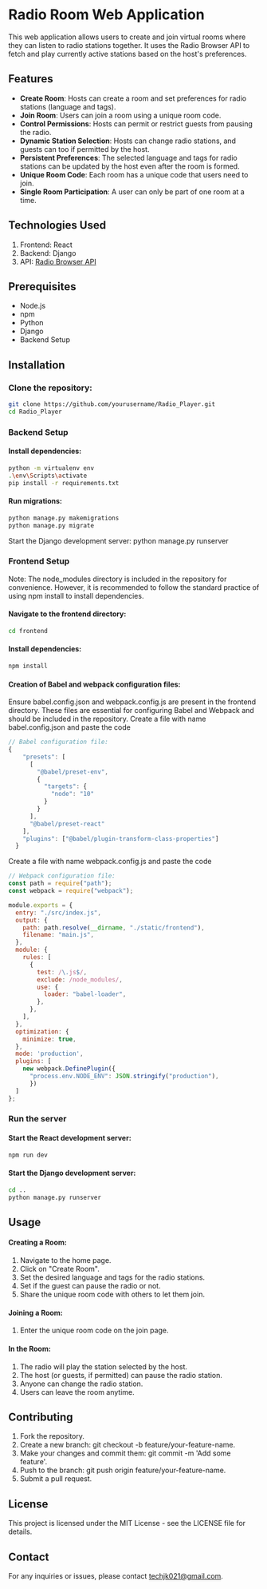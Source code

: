 # Radio Room Web Application
This web application allows users to create and join virtual rooms where they can listen to radio stations together. It uses the Radio Browser API to fetch and play currently active stations based on the host's preferences.

## Features
- **Create Room**: Hosts can create a room and set preferences for radio stations (language and tags).
- **Join Room**: Users can join a room using a unique room code.
- **Control Permissions**: Hosts can permit or restrict guests from pausing the radio.
- **Dynamic Station Selection**: Hosts can change radio stations, and guests can too if permitted by the host.
- **Persistent Preferences**: The selected language and tags for radio stations can be updated by the host even after the room is formed.
- **Unique Room Code**: Each room has a unique code that users need to join.
- **Single Room Participation**: A user can only be part of one room at a time.

## Technologies Used
1. Frontend: React                   
2. Backend: Django           
3. API: [Radio Browser API](https://github.com/ivandotv/radio-browser-api/tree/master?tab=readme-ov-file)


## Prerequisites
- Node.js
- npm
- Python
- Django
- Backend Setup
  
## Installation

### Clone the repository:

``` bash
git clone https://github.com/yourusername/Radio_Player.git
cd Radio_Player
```

### Backend Setup
#### Install dependencies:
```bash
python -m virtualenv env
.\env\Scripts\activate
pip install -r requirements.txt
```

#### Run migrations:
```bash
python manage.py makemigrations
python manage.py migrate
```

Start the Django development server:
python manage.py runserver


### Frontend Setup
Note: The node_modules directory is included in the repository for convenience. However, it is recommended to follow the standard practice of using npm install to install dependencies.

#### Navigate to the frontend directory:
```bash
cd frontend
```
#### Install dependencies:

```bash
npm install
```
#### Creation of Babel and webpack configuration files:
Ensure babel.config.json and webpack.config.js are present in the frontend directory. These files are essential for configuring Babel and Webpack and should be included in the repository.
Create a file with name babel.config.json and paste the code
```js
// Babel configuration file: 
{
    "presets": [
      [
        "@babel/preset-env",
        {
          "targets": {
            "node": "10"
          }
        }
      ],
      "@babel/preset-react"
    ],
    "plugins": ["@babel/plugin-transform-class-properties"]
  }
```
Create a file with name webpack.config.js and paste the code
```js
// Webpack configuration file: 
const path = require("path");
const webpack = require("webpack");

module.exports = {
  entry: "./src/index.js",
  output: {
    path: path.resolve(__dirname, "./static/frontend"),
    filename: "main.js",
  },
  module: {
    rules: [
      {
        test: /\.js$/,
        exclude: /node_modules/,
        use: {
          loader: "babel-loader",
        },
      },
    ],
  },
  optimization: {
    minimize: true,
  },
  mode: 'production',
  plugins: [
    new webpack.DefinePlugin({
      "process.env.NODE_ENV": JSON.stringify("production"),
      })
  ]
};
```

### Run the server
#### Start the React development server:
```bash
npm run dev
```

#### Start the Django development server:
```bash
cd ..
python manage.py runserver
```

## Usage
#### Creating a Room:
1. Navigate to the home page.
2. Click on "Create Room".
3. Set the desired language and tags for the radio stations.
4. Set if the guest can pause the radio or not.
5. Share the unique room code with others to let them join.

#### Joining a Room:

1. Enter the unique room code on the join page.

#### In the Room:

1. The radio will play the station selected by the host.
2. The host (or guests, if permitted) can pause the radio station.
3. Anyone can change the radio station.
4. Users can leave the room anytime.


## Contributing
1. Fork the repository.
2. Create a new branch: git checkout -b feature/your-feature-name.
3. Make your changes and commit them: git commit -m 'Add some feature'.
4. Push to the branch: git push origin feature/your-feature-name.
5. Submit a pull request.
   
## License
This project is licensed under the MIT License - see the LICENSE file for details.

## Contact
For any inquiries or issues, please contact [techjk021@gmail.com](techjk021@gmail.com).